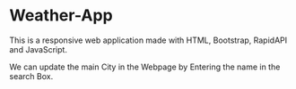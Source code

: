 # Weather-App

<p>This is a responsive web application made with HTML, Bootstrap, RapidAPI and JavaScript.</p>
<p>We can update the main City in the Webpage by Entering the name in the search Box.</p>
